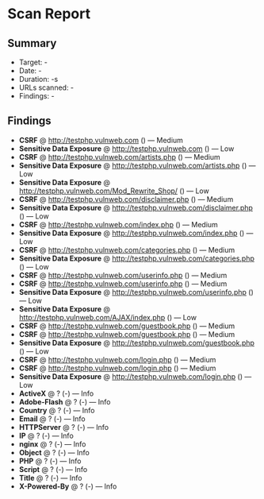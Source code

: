 # Scan Report

## Summary
- Target: -
- Date: -
- Duration: -s
- URLs scanned: -
- Findings: -

## Findings
- **CSRF** @ http://testphp.vulnweb.com () — Medium
- **Sensitive Data Exposure** @ http://testphp.vulnweb.com () — Low
- **CSRF** @ http://testphp.vulnweb.com/artists.php () — Medium
- **Sensitive Data Exposure** @ http://testphp.vulnweb.com/artists.php () — Low
- **Sensitive Data Exposure** @ http://testphp.vulnweb.com/Mod_Rewrite_Shop/ () — Low
- **CSRF** @ http://testphp.vulnweb.com/disclaimer.php () — Medium
- **Sensitive Data Exposure** @ http://testphp.vulnweb.com/disclaimer.php () — Low
- **CSRF** @ http://testphp.vulnweb.com/index.php () — Medium
- **Sensitive Data Exposure** @ http://testphp.vulnweb.com/index.php () — Low
- **CSRF** @ http://testphp.vulnweb.com/categories.php () — Medium
- **Sensitive Data Exposure** @ http://testphp.vulnweb.com/categories.php () — Low
- **CSRF** @ http://testphp.vulnweb.com/userinfo.php () — Medium
- **CSRF** @ http://testphp.vulnweb.com/userinfo.php () — Medium
- **Sensitive Data Exposure** @ http://testphp.vulnweb.com/userinfo.php () — Low
- **Sensitive Data Exposure** @ http://testphp.vulnweb.com/AJAX/index.php () — Low
- **CSRF** @ http://testphp.vulnweb.com/guestbook.php () — Medium
- **CSRF** @ http://testphp.vulnweb.com/guestbook.php () — Medium
- **Sensitive Data Exposure** @ http://testphp.vulnweb.com/guestbook.php () — Low
- **CSRF** @ http://testphp.vulnweb.com/login.php () — Medium
- **CSRF** @ http://testphp.vulnweb.com/login.php () — Medium
- **Sensitive Data Exposure** @ http://testphp.vulnweb.com/login.php () — Low
- **ActiveX** @ ? (-) — Info
- **Adobe-Flash** @ ? (-) — Info
- **Country** @ ? (-) — Info
- **Email** @ ? (-) — Info
- **HTTPServer** @ ? (-) — Info
- **IP** @ ? (-) — Info
- **nginx** @ ? (-) — Info
- **Object** @ ? (-) — Info
- **PHP** @ ? (-) — Info
- **Script** @ ? (-) — Info
- **Title** @ ? (-) — Info
- **X-Powered-By** @ ? (-) — Info